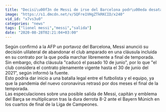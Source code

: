 ```yaml
---
title: "Decisi\u00f3n de Messi de irse del Barcelona podr\u00eda desatar batalla legal"
image: "https://s1.dmcdn.net/v/SQFre1VHgZTkRKCID/x240"
vid_id: "x7vs3u0"
categories: "news"
tags: ["lionel messi","messi","salida"]
date: "2020-08-28T02:21:04+03:00"
---
```

Según confirmó a la AFP un portavoz del Barcelona, Messi anunció su decisión ulilateral de abandonar el club amparado en una cláusula incluida en su contrato por la que podía marchar libremente a final de temporada.  <br>Sin embargo, dicha cláusula &quot;caducó el pasado 10 de junio&quot;, por lo que &quot;el club considera el contrato plenamente vigente hasta el 30 de junio del 2021&quot;, según informó la fuente.  <br>Esto podría dar inicio a una batalla legal entre el futbolista y el equipo, ya que la pandemia del nuevo coronavirus retrasó por dos meses el final de la temporada.  <br>Las especulaciones sobre una posible salida de Messi, capitán y emblema del Barça se multiplicaron tras la dura derrota 8-2 ante el Bayern Múnich  en los cuartos de final de la Liga de Campeones.  <br>
